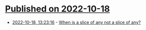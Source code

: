 # [Published on 2022-10-18](index.md)

* [2022-10-18, 13:23:16](https://lobste.rs/s/wto4lv/when_is_slice_any_not_slice_any) - [When is a slice of any not a slice of any?](https://www.timr.co/slice-of-any-not-slice-of-any/)
